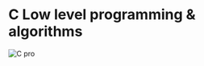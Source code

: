 

# C Low level programming & algorithms



![C pro](https://imagizer.imageshack.com/v2/320x240q70/923/gnXEKY.png)
